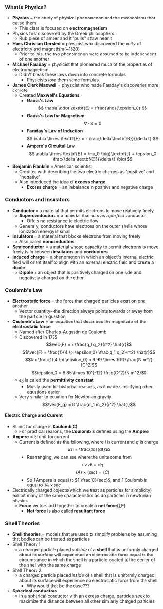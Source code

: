 ### What is Physics?
- **Physics** = the study of physical phenomenon and the mechanisms that cause them
    * This class is focused on **electromagnetism**
- Physics first discovered by the Greek philosophers
    * Rub piece of amber and it "pulls" straw near it
- **Hans Christian Oersted** = physicist who discovered the *unity* of electricity and magnetism(~1820)
    * Prior to this, the two phenomenon were assumed to be independent of one another
- **Michael Faraday** = physicist that pioneered much of the properties of electromagnetism
    * Didn't break these laws down into concrete formulas
        + Physicists *love* them some formulas
- **James Clerk Maxwell** = physicist who made Faraday's discoveries more conrete
    * Created **Maxwell's Equations**
        + **Gauss's Law**
$$ \nabla \cdot \textbf{E} = \frac{\rho}{\epsilon_0} $$
        + **Gauss's Law for Magnetism**
$$ \nabla \cdot \textbf{B} = 0 $$
        + **Faraday's Law of Induction**
$$ \nabla \times \textbf{E} = - \frac{\delta \textbf{B}}{\delta t} $$
        + **Ampere's Circuital Law**
$$ \nabla \times \textbf{B} = \mu_0 \big( \textbf{J} + \epsilon_0 \frac{\delta \textbf{E}}{\delta t} \big) $$
- **Benjamin Franklin** = American scientist
    * Credited with describing the two electric charges as "positive" and "negative"
    * Also introduced the idea of **excess charge**
        + **Excess charge** = an imbalance in positive and negative charge

### Conductors and Insulators
- **Conductor** = a material that permits electrons to move relatively freely
    * **Superconductors** = a material that acts as a *perfect* conductor
        + Offers no resistance to electric flow
    * Generally, conductors have electrons on the outer shells whose ionization energy is small
- **Insulators** = a material that blocks electrons from moving freely
    * Also called **nonconductors**
- **Semiconductor** = a material whose capacity to permit electrons to move freely is in between **insulators** and **conductors**
- **Induced charge** = a phenomenon in which an object's internal electric field will orient itself to align with an external electric field and create a **dipole**
    * **Dipole** = an object that is positively charged on one side and negatively charged on the other

### Coulomb's Law
- **Electrostatic force** = the force that charged particles exert on one another
    * Vector quantity--the direction always points towards or away from the particle in question
- **Coulomb's Law** = an equation that describes the magnitude of the **electrostatic force**
    * Named after Charles-Augustin de Coulomb
    * Discovered in 1785
$$\vec{F} = k \frac{q_1 q_2}{r^2} \hat{r}$$
$$\vec{F} = \frac{1}{4 \pi \epsilon_0} \frac{q_1 q_2}{r^2} \hat{r}$$
$$k = \frac{1}{4 \pi \epsilon_0} = 9.99 \times 10^9 \frac{N m^2}{C^2}$$
$$\epsilon_0 = 8.85 \times 10^{-12} \frac{C^2}{N m^2}$$
    * $\epsilon_0$ is called the **permittivity constant**
        + Mostly used for historical reasons, as it made simplifying other equations easier
    * Very similar to equation for Newtonian gravity
$$\vec{F_g} = G \frac{m_1 m_2}{r^2} \hat{r}$$

#### Electric Charge and Current
- SI unit for charge is **Coulomb(C)**
    * For practical reasons, the **Coulomb** is defined using the **Ampere**
- **Ampere** = SI unit for current
    * Current is defined as the following, where $i$ is current and $q$ is charge
$$i = \frac{dq}{dt}$$
        + Rearranging, we can see where the units come from
$$i \times dt = dq$$
$$(A) \times (sec) = (C)$$
        + So 1 Ampere is equal to $1 \frac{C}{sec}$, and 1 Coulomb is equal to $1 A \times sec$
- Electrically charged objects(which we treat as particles for simplicity) exhibit many of the same characteristics as do particles in newtonian physics
    * **Force** vectors add together to create a **net force**($\sum \textbf{F}$)
        + **Net force** is also called **resultant force**

### Shell Theories
- **Shell theories** = models that are used to simplify problems by assuming that bodies can be treated as particles
- Shell Theory 1
    * a charged particle placed *outside* of a **shell** that is uniformly charged about its surface will experience an electrostatic force equal to the circumstance in which the shell is a particle located at the center of the shell with the same charge
- Shell Theory 2
    * a charged particle placed *inside* of a shell that is uniformly charged about its surface will experience no electrostatic force from the shell
        + Why would that be the case???
- **Spherical conductors**
    * in a spherical conductor with an excess charge, particles seek to maximize the distance between all other similarly charged particles
